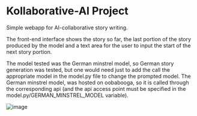 # Kollaborative-AI Project

Simple webapp for AI-collaborative story writing. 

The front-end interface shows the story so far, the last portion of the story produced by the model and a text area for the user to input the start of the next story portion. 

The model tested was the German minstrel model, so German story generation was tested, but one would need just to add the call the appropriate model in the model.py file to change the prompted model. The German minstrel model, was hosted on oobabooga, so it is called through the corresponding api (and the api access point must be specified in the model.py/GERMAN_MINSTREL_MODEL variable). 

![image](https://github.com/kataph/KAIFlask/assets/45362285/a6c09854-faa6-4826-bdc7-12437b5e1cd7)


